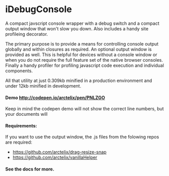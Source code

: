 # iDebugConsole

A compact javscript console wrapper with a debug switch and a compact output window that won't 
slow you down.  Also includes a handy site profileing decorator.

The primary purpose is to provide a means for controlling console output globally and within 
closures as required.  An optional output window is provided as well.  This is helpful for 
devices without a console window or when you do not require the full feature set of the native
browser consoles.  Finally a handy profiler for profiling javascript code execution and individual 
components.

All that utility at just 0.309kb minified in a production environment and under 12kb minified 
in development.

#### Demo http://codepen.io/arctelix/pen/PNLZGO
Keep in mind the codepen demo will not show the correct line numbers, but your documents will

#### Requirements:
If you want to use the output window, the .js files from the folowing repos are required: 

- https://github.com/arctelix/drag-resize-snap
- https://github.com/arctelix/vanillaHelper

#### See the docs for more.
